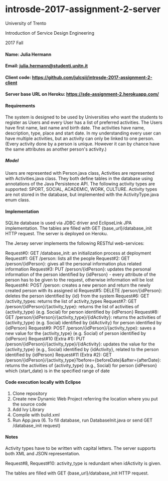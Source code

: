 # introsde-2017-assignment-2-server
University of Trento

Introduction of Service Design Engineering 

2017 Fall

#### Name: Julia Hermann
#### Email: julia.hermann@studenti.unitn.it
#### Client code: https://github.com/julcsii/introsde-2017-assignment-2-client
#### Server base URL on Heroku: https://sde-assignment-2.herokuapp.com/

#### Requirements
The system is designed to be used by Universities who want the students to register as Users and every User has a list of preferred activities. The Users have first name, last name and birth date. The activities have name, description, type, place and start date. In my understanding every user can have multiple activities, but an activity can only be linked to one person. (Every activity done by a person is unique. However it can by chance have the same attributes as another person's activity.)

##### Model
Users are represented with Person.java class, Activities are represented with Activities.java class. They both define tables in the database using annotations of the Java Persistence API. The following activity types are supported: SPORT, SOCIAL, ACADEMIC, WORK, CULTURE. Activity types are not stored in the database, but implemented with the ActivityType.java enum class. 

#### Implementation
SQLite database is used via JDBC driver and EclipseLink JPA implementation. The tables are filled with GET {base_url}/database_init HTTP request. The server is deployed on Heroku.

The Jersey server implements the following RESTful web-services:

Request#0: GET /database_init: an initialization process at deployment
Request#1: GET /person: lists all the people
Request#2: GET /person/{idPerson}: gives all the personal information plus related information
Request#3: PUT /person/{idPerson}: updates the personal information of the person identified by {idPerson} - every attribute of the person has to be given to the request, otherwise information will be lost
Request#4: POST /person: creates a new person and return the newly created person with its assigned id
Request#5: DELETE /person/{idPerson}: deletes the person identified by {id} from the system
Request#6: GET /activity_types: returns the list of activity_types
Request#7: GET /person/{idPerson}/{activity_type}: returns the list of activities of {activity_type} (e.g. Social) for person identified by {idPerson}
Request#8: GET /person/{idPerson}/{activity_type}/{idActivity}: returns the activities of {activity_type} (e.g. Social) identified by {idActivity} for person identified by {idPerson}
Request#9: POST /person/{idPerson}/{activity_type}: saves a new value for the {activity_type} (e.g. Social) of person identified by {idPerson}
Request#10 (Extra #1): PUT /person/{idPerson}/{activity_type}/{idActivity}: updates the value for the {activity_type} (e.g., Social) identified by {idActivity}, related to the person identified by {idPerson}
Request#11 (Extra #2): GET /person/{idPerson}/{activity_type}?before={beforeDate}&after={afterDate}: returns the activities of {activity_type} (e.g., Social) for person {idPerson} which {start_date} is in the specified range of date


#### Code execution locally with Eclipse
1. Clone repository
2. Create new Dynamic Web Project referring the location where you put the source code
3. Add Ivy Library
4. Compile with build.xml
5. Run App.java
(6. To fill database, run DatabaseInit.java or send GET /database_init request)


#### Notes
Activity types have to be written with capital letters.
The server supports both XML and JSON representation.

Request#8, Request#10: activity_type is redundant when idActivity is given.

The tables are filled with GET {base_url}/database_init HTTP request.


